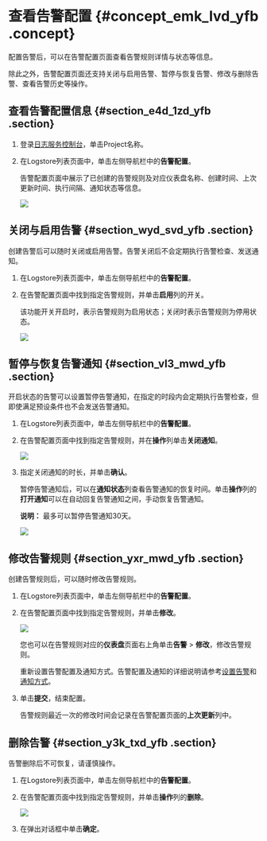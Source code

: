 # 查看告警配置 {#concept_emk_lvd_yfb .concept}

配置告警后，可以在告警配置页面查看告警规则详情与状态等信息。

除此之外，告警配置页面还支持关闭与启用告警、暂停与恢复告警、修改与删除告警、查看告警历史等操作。

## 查看告警配置信息 {#section_e4d_1zd_yfb .section}

1.  登录[日志服务控制台](https://sls.console.aliyun.com)，单击Project名称。
2.  在Logstore列表页面中，单击左侧导航栏中的**告警配置**。

    告警配置页面中展示了已创建的告警规则及对应仪表盘名称、创建时间、上次更新时间、执行间隔、通知状态等信息。

    ![](http://static-aliyun-doc.oss-cn-hangzhou.aliyuncs.com/assets/img/65187/154354377133234_zh-CN.png)


## 关闭与启用告警 {#section_wyd_svd_yfb .section}

创建告警后可以随时关闭或启用告警。告警关闭后不会定期执行告警检查、发送通知。

1.  在Logstore列表页面中，单击左侧导航栏中的**告警配置**。
2.  在告警配置页面中找到指定告警规则，并单击**启用**列的开关。

    该功能开关开启时，表示告警规则为启用状态；关闭时表示告警规则为停用状态。

    ![](http://static-aliyun-doc.oss-cn-hangzhou.aliyuncs.com/assets/img/65187/154354377133235_zh-CN.png)


## 暂停与恢复告警通知 {#section_vl3_mwd_yfb .section}

开启状态的告警可以设置暂停告警通知，在指定的时段内会定期执行告警检查，但即使满足预设条件也不会发送告警通知。

1.  在Logstore列表页面中，单击左侧导航栏中的**告警配置**。
2.  在告警配置页面中找到指定告警规则，并在**操作**列单击**关闭通知**。

    ![](http://static-aliyun-doc.oss-cn-hangzhou.aliyuncs.com/assets/img/65187/154354377233236_zh-CN.png)

3.  指定关闭通知的时长，并单击**确认**。

    暂停告警通知后，可以在**通知状态**列查看告警通知的恢复时间。单击**操作**列的**打开通知**可以在自动回复告警通知之间，手动恢复告警通知。

    **说明：** 最多可以暂停告警通知30天。

    ![](http://static-aliyun-doc.oss-cn-hangzhou.aliyuncs.com/assets/img/65187/154354377233237_zh-CN.png)


## 修改告警规则 {#section_yxr_mwd_yfb .section}

创建告警规则后，可以随时修改告警规则。

1.  在Logstore列表页面中，单击左侧导航栏中的**告警配置**。
2.  在告警配置页面中找到指定告警规则，并单击**修改**。

    ![](http://static-aliyun-doc.oss-cn-hangzhou.aliyuncs.com/assets/img/65187/154354377233238_zh-CN.png)

    您也可以在告警规则对应的**仪表盘**页面右上角单击**告警** \> **修改**，修改告警规则。

    重新设置告警配置及通知方式。告警配置及通知的详细说明请参考[设置告警](cn.zh-CN/用户指南/告警/设置告警.md)和[通知方式](cn.zh-CN/用户指南/告警/通知方式.md)。

3.  单击**提交**，结束配置。

    告警规则最近一次的修改时间会记录在告警配置页面的**上次更新**列中。


## 删除告警 {#section_y3k_txd_yfb .section}

告警删除后不可恢复，请谨慎操作。

1.  在Logstore列表页面中，单击左侧导航栏中的**告警配置**。
2.  在告警配置页面中找到指定告警规则，并单击**操作**列的**删除**。

    ![](http://static-aliyun-doc.oss-cn-hangzhou.aliyuncs.com/assets/img/65187/154354377233239_zh-CN.png)

3.  在弹出对话框中单击**确定**。

